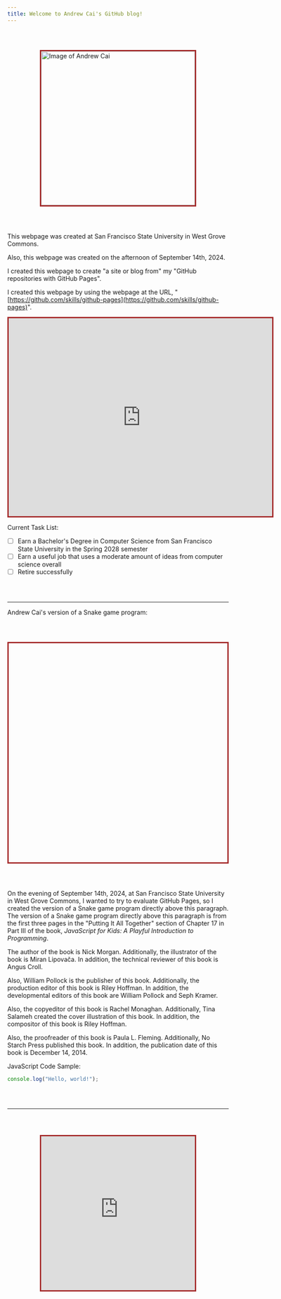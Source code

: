 ```yaml
---
title: Welcome to Andrew Cai's GitHub blog!
---
```


<p style="margin-bottom:2em;white-space:pre"> </p>

<!-- Reminder for editing this webpage: please make my webpages read-only to prevent hacker attacks, because the user is likely to already have access to good social media platforms, and for this webpage, I do not want to use more third-party online platforms so far -->

<img src="https://avatars.githubusercontent.com/u/181604248?s=400&u=88a726ffaab91d761b32cb516b31b18dad0c521c&v=4" alt="Image of Andrew Cai" width="350" height="350" style="border:3px solid brown;vertical-align:middle;display:block;float:none;left:0;right:0;margin:auto">

<p style="margin-bottom:2em;white-space:pre"> </p>

This webpage was created at San Francisco State University in West Grove Commons.

Also, this webpage was created on the afternoon of September 14th, 2024.

I created this webpage to create "a site or blog from" my "GitHub repositories with GitHub Pages".

I created this webpage by using the webpage at the URL, "[https://github.com/skills/github-pages](https://github.com/skills/github-pages)".

<iframe src="https://www.google.com/maps/embed?pb=!1m14!1m12!1m3!1d25245.826935445275!2d-122.48187641691896!3d37.72605332589471!2m3!1f0!2f0!3f0!3m2!1i1024!2i768!4f13.1!5e0!3m2!1sen!2sus!4v1726654775120!5m2!1sen!2sus" width="600" height="450" style="border:3px solid brown;vertical-align:middle;display:block;float:none;left:0;right:0;margin:auto" allowfullscreen="" loading="lazy" referrerpolicy="no-referrer-when-downgrade"></iframe>

Current Task List:
- [ ] Earn a Bachelor's Degree in Computer Science from San Francisco State University in the Spring 2028 semester
- [ ] Earn a useful job that uses a moderate amount of ideas from computer science overall
- [ ] Retire successfully

<p style="margin-bottom:2em;white-space:pre"> </p>

<hr>

Andrew Cai's version of a Snake game program:

<p style="margin-bottom:2em;white-space:pre"> </p>

<canvas id="canvas" width="500" height="500" style="border:3px solid brown;vertical-align:middle;display:block;float:none;left:0;right:0;margin:auto"></canvas>
<script src="https://code.jquery.com/jquery-2.1.0.js"></script>
<script>
      //	Set	up	canvas
      var canvas = document.getElementById("canvas");
      var ctx = canvas.getContext("2d");
      //	Get	the	width	and	height	from	the	canvas	element
      var width = canvas.width;
      var height = canvas.height;
      //	Work	out	the	width	and	height	in	blocks
      var blockSize = 10;
      var widthInBlocks = width / blockSize;
      var heightInBlocks = height / blockSize;
      //	Set	score	to	0
      var score = 0;
      //	Draw	the	border
      var drawBorder = function() {
        ctx.fillStyle = "Gray";
        ctx.fillRect(0, 0, width, blockSize);
        ctx.fillRect(0, height - blockSize, width, blockSize);
        ctx.fillRect(0, 0, blockSize, height);
        ctx.fillRect(width - blockSize, 0, blockSize, height);
      };
      //	Draw	the	score	in	the	top-left	corner
      var drawScore = function() {
        ctx.font = "20px	Courier";
        ctx.fillStyle = "Black";
        ctx.textAlign = "left";
        ctx.textBaseline = "top";
        ctx.fillText("Score:	" + score, blockSize, blockSize);
      };
      //	Clear	the	interval	and	display	Game	Over	text
      var gameOver = function() {
        clearInterval(intervalId);
        ctx.font = "60px	Courier";
        ctx.fillStyle = "Black";
        ctx.textAlign = "center";
        ctx.textBaseline = "middle";
        ctx.fillText("Game	Over", width / 2, height / 2);
      };
      //	Draw	a	circle	(using	the	function	from	Chapter	14)
      var circle = function(x, y, radius, fillCircle) {
        ctx.beginPath();
        ctx.arc(x, y, radius, 0, Math.PI * 2, false);
        if (fillCircle) {
          ctx.fill();
        } else {
          ctx.stroke();
        }
      };
      //	The	Block	constructor
      var Block = function(col, row) {
        this.col = col;
        this.row = row;
      };
      //	Draw	a	square	at	the	block's	location
      Block.prototype.drawSquare = function(color) {
        var x = this.col * blockSize;
        var y = this.row * blockSize;
        ctx.fillStyle = color;
        ctx.fillRect(x, y, blockSize, blockSize);
      };
      //	Draw	a	circle	at	the	block's	location
      Block.prototype.drawCircle = function(color) {
        var centerX = this.col * blockSize + blockSize / 2;
        var centerY = this.row * blockSize + blockSize / 2;
        ctx.fillStyle = color;
        circle(centerX, centerY, blockSize / 2, true);
      };
      //	Check	if	this	block	is	in	the	same	location	as	another	block
      Block.prototype.equal = function(otherBlock) {
        return this.col === otherBlock.col && this.row === otherBlock.row;
      };
      //	The	Snake	constructor
      var Snake = function() {
        this.segments = [
          new Block(7, 5),
          new Block(6, 5),
          new Block(5, 5)
        ];
        this.direction = "right";
        this.nextDirection = "right";
      };
      //	Draw	a	square	for	each	segment	of	the	snake's	body
      Snake.prototype.draw = function() {
        this.segments[0].drawSquare("Green");
        for (var i = 1; i < this.segments.length; i++) {
          if (i % 2 === 1) {
            this.segments[i].drawSquare("Blue");
          } else if (i % 2 === 0) {
            this.segments[i].drawSquare("Yellow");
          }
        }
      };
      //	Create	a	new	head	and	add	it	to	the	beginning	of
      //	the	snake	to	move	the	snake	in	its	current	direction
      Snake.prototype.move = function() {
        var head = this.segments[0];
        var newHead;
        this.direction = this.nextDirection;
        if (this.direction === "right") {
          newHead = new Block(head.col + 1, head.row);
        } else if (this.direction === "down") {
          newHead = new Block(head.col, head.row + 1);
        } else if (this.direction === "left") {
          newHead = new Block(head.col - 1, head.row);
        } else if (this.direction === "up") {
          newHead = new Block(head.col, head.row - 1);
        }
        if (this.checkCollision(newHead)) {
          gameOver();
          return;
        }
        this.segments.unshift(newHead);
        if (newHead.equal(apple.position)) {
          score++;
          for (var i = 0; i < this.segments.length; i++) {
            while (apple.position.equal(this.segments[i])) {
              apple.move();
            }
          }
        } else {
          this.segments.pop();
        }
      };
      //	Check	if	the	snake's	new	head	has	collided	with	the	wall	or	itself
      Snake.prototype.checkCollision = function(head) {
        var leftCollision = (head.col === 0);
        var topCollision = (head.row === 0);
        var rightCollision = (head.col === widthInBlocks - 1);
        var bottomCollision = (head.row === heightInBlocks - 1);
        var wallCollision = leftCollision || topCollision ||
          rightCollision || bottomCollision;
        var selfCollision = false;
        for (var i = 0; i < this.segments.length; i++) {
          if (head.equal(this.segments[i])) {
            selfCollision = true;
          }
        }
        return wallCollision || selfCollision;
      };
      //	Set	the	snake's	next	direction	based	on	the	keyboard
      Snake.prototype.setDirection = function(newDirection) {
        if (this.direction === "up" && newDirection === "down") {
          return;
        } else if (this.direction === "right" && newDirection === "left") {
          return;
        } else if (this.direction === "down" && newDirection === "up") {
          return;
        } else if (this.direction === "left" && newDirection === "right") {
          return;
        }
        this.nextDirection = newDirection;
      };
      //	The	Apple	constructor
      var Apple = function() {
        this.position = new Block(10, 10);
      };
      //	Draw	a	circle	at	the	apple's	location
      Apple.prototype.draw = function() {
        this.position.drawCircle("LimeGreen");
      };
      //	Move	the	apple	to	a	new	random	location
      Apple.prototype.move = function() {
        var randomCol = Math.floor(Math.random() * (widthInBlocks - 2)) + 1;
        var randomRow = Math.floor(Math.random() * (heightInBlocks - 2)) + 1;
        this.position = new Block(randomCol, randomRow);
      };
      //	Create	the	snake	and	apple	objects
      var snake = new Snake();
      var apple = new Apple();
      //	Pass	an	animation	function	to	setInterval
      var intervalId = setInterval(function() {
        ctx.clearRect(0, 0, width, height);
        drawScore();
        snake.move();
        snake.draw();
        apple.draw();
        drawBorder();
      }, 100);
      //	Convert	keycodes	to	directions
      var directions = {
        65: "left",
        87: "up",
        68: "right",
        83: "down"
      };
      //	The	keydown	handler	for	handling	direction	key	presses
      $("body").keydown(function(event) {
        var newDirection = directions[event.keyCode];
        if (newDirection !== undefined) {
          snake.setDirection(newDirection);
        }
      });  
</script>

<p style="margin-bottom:2em;white-space:pre"> </p>

On the evening of September 14th, 2024, at San Francisco State University in West Grove Commons, I wanted to try to evaluate GitHub Pages, so I created the version of a Snake game program directly above this paragraph. The version of a Snake game program directly above this paragraph is from the first three pages in the "Putting It All Together" section of Chapter 17 in Part III of the book, _JavaScript for Kids: A Playful Introduction to Programming_.

The author of the book is Nick Morgan. Additionally, the illustrator of the book is Miran Lipovača. In addition, the technical reviewer of this book is Angus Croll.

Also, William Pollock is the publisher of this book. Additionally, the production editor of this book is Riley Hoffman. In addition, the developmental editors of this book are William Pollock and Seph Kramer.

Also, the copyeditor of this book is Rachel Monaghan. Additionally, Tina Salameh created the cover illustration of this book. In addition, the compositor of this book is Riley Hoffman.

Also, the proofreader of this book is Paula L. Fleming. Additionally, No Starch Press published this book. In addition, the publication date of this book is December 14, 2014.

JavaScript Code Sample:
``` javascript
console.log("Hello, world!");
```

<p style="margin-bottom:2em;white-space:pre"> </p>

<hr>

<p style="margin-bottom:2em;white-space:pre"> </p>

<iframe src="https://www.youtube.com/embed/3KtWfp0UopM" width="350" height="350" title="YouTube video titled 'Google — 25 Years in Search: The Most Searched'" style="border:3px solid brown;vertical-align:middle;display:block;float:none;left:0;right:0;margin:auto"></iframe>
